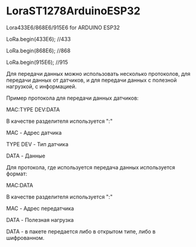 # LoraST1278ArduinoESP32
Lora433E6/868E6/915E6 for ARDUINO ESP32

LoRa.begin(433E6); //433

LoRa.begin(868E6); //868

LoRa.begin(915E6); //915

Для  передачи  данных можно использовать  несколько  протоколов,  для передачи  данных от датчиков, и  для передачи  данных с полезной нагрузкой, с  информацией.

Пример протокола  для  передачи  данных датчиков:

MAC:TYPE DEV:DATA

В качестве  разделителя используется ":"

MAC - Адрес датчика 

TYPE DEV - Тип  датчика 

DATA - Данные 

Для протокола, где используется передача данных используется формат:

MAC:DATA

В качестве разделителя  используется ":"

MAC - Адрес передатчика

DATA - Полезная нагрузка

DATA - в  пакете  передается  либо в  открытом типе, либо в шифрованном.
